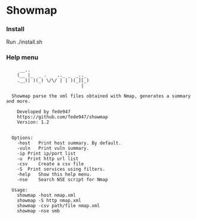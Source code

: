 # Showmap

### Install

Run	./install.sh

### Help menu

		 __..                      
		(__ |_  _ .    .._ _  _.._ 
		.__)| )(_) \/\/ | | )(_][_)
		                        |  
		
	  Showmap parse the xml files obtained with Nmap, generates a summary and more.
	
		Developed by fede947
		https://github.com/fede947/showmap
		Version: 1.2
	
	
	  Options:
		-host	Print host summary. By default.
		-vuln	Print vuln summary.
		-ip	Print ip/port list
		-u	Print http url list
		-csv	Create a csv file
		-S	Print services using filters.
		-help	Show this help menu.
		-nse	Search NSE script for Nmap
	
	  Usage:
		showmap -host nmap.xml
		showmap -S http	nmap.xml
		showmap -csv path/file nmap.xml
		showmap -nse smb
